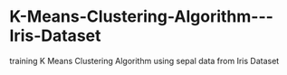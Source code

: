 # K-Means-Clustering-Algorithm---Iris-Dataset
training K Means Clustering Algorithm using sepal data from Iris Dataset
